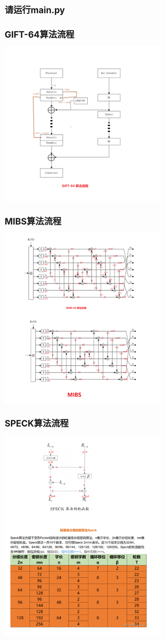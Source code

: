 # 请运行main.py





# GIFT-64算法流程

![Alt Text](image_file/GIFT.png)









# MIBS算法流程

![Alt Text](image_file/MIBS.png)





# SPECK算法流程

![Alt Text](image_file/SPECK.png)

